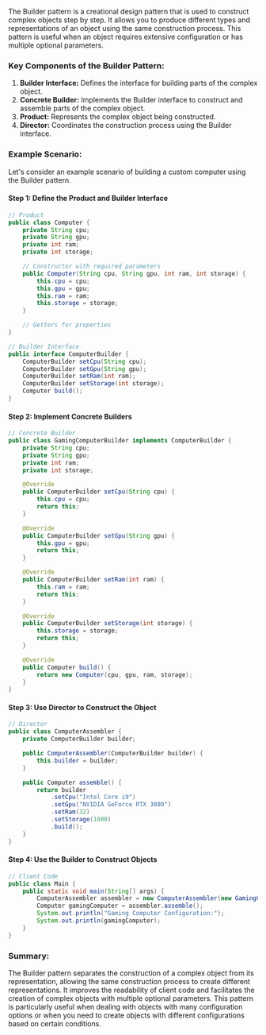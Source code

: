 The Builder pattern is a creational design pattern that is used to construct complex objects step by step. It allows you to produce different types and representations of an object using the same construction process. This pattern is useful when an object requires extensive configuration or has multiple optional parameters.

### Key Components of the Builder Pattern:

1. **Builder Interface:** Defines the interface for building parts of the complex object.
2. **Concrete Builder:** Implements the Builder interface to construct and assemble parts of the complex object.
3. **Product:** Represents the complex object being constructed.
4. **Director:** Coordinates the construction process using the Builder interface.

### Example Scenario:

Let's consider an example scenario of building a custom computer using the Builder pattern.

#### Step 1: Define the Product and Builder Interface

```java
// Product
public class Computer {
    private String cpu;
    private String gpu;
    private int ram;
    private int storage;

    // Constructor with required parameters
    public Computer(String cpu, String gpu, int ram, int storage) {
        this.cpu = cpu;
        this.gpu = gpu;
        this.ram = ram;
        this.storage = storage;
    }

    // Getters for properties
}

// Builder Interface
public interface ComputerBuilder {
    ComputerBuilder setCpu(String cpu);
    ComputerBuilder setGpu(String gpu);
    ComputerBuilder setRam(int ram);
    ComputerBuilder setStorage(int storage);
    Computer build();
}
```

#### Step 2: Implement Concrete Builders

```java
// Concrete Builder
public class GamingComputerBuilder implements ComputerBuilder {
    private String cpu;
    private String gpu;
    private int ram;
    private int storage;

    @Override
    public ComputerBuilder setCpu(String cpu) {
        this.cpu = cpu;
        return this;
    }

    @Override
    public ComputerBuilder setGpu(String gpu) {
        this.gpu = gpu;
        return this;
    }

    @Override
    public ComputerBuilder setRam(int ram) {
        this.ram = ram;
        return this;
    }

    @Override
    public ComputerBuilder setStorage(int storage) {
        this.storage = storage;
        return this;
    }

    @Override
    public Computer build() {
        return new Computer(cpu, gpu, ram, storage);
    }
}
```

#### Step 3: Use Director to Construct the Object

```java
// Director
public class ComputerAssembler {
    private ComputerBuilder builder;

    public ComputerAssembler(ComputerBuilder builder) {
        this.builder = builder;
    }

    public Computer assemble() {
        return builder
            .setCpu("Intel Core i9")
            .setGpu("NVIDIA GeForce RTX 3080")
            .setRam(32)
            .setStorage(1000)
            .build();
    }
}
```

#### Step 4: Use the Builder to Construct Objects

```java
// Client Code
public class Main {
    public static void main(String[] args) {
        ComputerAssembler assembler = new ComputerAssembler(new GamingComputerBuilder());
        Computer gamingComputer = assembler.assemble();
        System.out.println("Gaming Computer Configuration:");
        System.out.println(gamingComputer);
    }
}
```

### Summary:

The Builder pattern separates the construction of a complex object from its representation, allowing the same construction process to create different representations. It improves the readability of client code and facilitates the creation of complex objects with multiple optional parameters. This pattern is particularly useful when dealing with objects with many configuration options or when you need to create objects with different configurations based on certain conditions.
